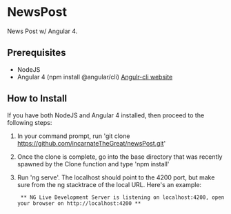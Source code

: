 # NewsPost

News Post w/ Angular 4.

## Prerequisites
* NodeJS
* Angular 4 (npm install @angular/cli) [Angulr-cli website](https://cli.angular.io/)

## How to Install
If you have both NodeJS and Angular 4 installed, then proceed to the following steps:

1) In your command prompt, run 'git clone https://github.com/incarnateTheGreat/newsPost.git'
2) Once the clone is complete, go into the base directory that was recently spawned by the Clone function and type 'npm install'
3) Run 'ng serve'. The localhost should point to the 4200 port, but make sure from the ng stacktrace of the local URL. Here's an example:

        ** NG Live Development Server is listening on localhost:4200, open your browser on http://localhost:4200 **
